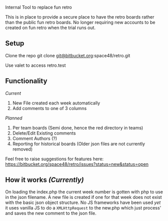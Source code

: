 Internal Tool to replace fun retro

This is in place to provide a secure place to have the retro boards rather than the public fun retro boards.
No longer requiring new accounts to be created on fun retro when the trial runs out.

## Setup
Clone the repo
git clone git@bitbucket.org:space48/retro.git

Use valet to access retro.test

## Functionality
_Current_
1. New File created each week automatically
2. Add comments to one of 3 columns

_Planned_
1. Per team boards (Semi done, hence the red directory in teams)
2. Delete/Edit Existing comments
3. Comment Authors (?)
4. Reporting for historical boards (Older json files are not currently removed)

Feel free to raise suggestions for features here: https://bitbucket.org/space48/retro/issues?status=new&status=open

## How it works _(Currently)_
On loading the index.php the current week number is gotten with php to use in the json filename.
A new file is created if one for that week does not exist with the basic json object structure.
No JS frameworks have been used _yet_ it uses vanilla JS to do a `XMLHttpRequest` to the new.php which just process' and saves the new comment to the json file.
